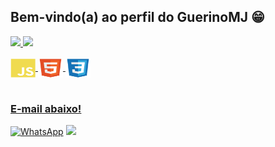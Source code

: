 ## Bem-vindo(a) ao perfil do GuerinoMJ 😁

 <div>
   <a href="https://github.com/GuerinoMJ">
   <img height="180em" src="https://github-readme-stats.vercel.app/api?username=GuerinoMJ&show_icons=true&theme=tokyonight&include_all_commits=true&count_private=true"/>
   <img height="180em" src="https://github-readme-stats.vercel.app/api/top-langs/?username=GuerinoMJ&layout=compact&langs_count=6&theme=tokyonight"/>
</div>
    
<div style="display: inline_block"><br>
  <img align="center" alt="Js" height="30" width="40" src="https://raw.githubusercontent.com/devicons/devicon/master/icons/javascript/javascript-plain.svg">
  <img align="center" alt="HTML" height="30" width="40" src="https://raw.githubusercontent.com/devicons/devicon/master/icons/html5/html5-original.svg">
  <img align="center" alt="CSS" height="30" width="40" src="https://raw.githubusercontent.com/devicons/devicon/master/icons/css3/css3-original.svg">
</div>
 
<br>
 
### E-mail abaixo!
 
<div>
 <a href="https://wa.me/551191996664676" target="_blank" rel="noopener noreferrer"><img src="https://img.shields.io/badge/WhatsApp-Chat?style=for-the-badge&logo=whatsapp&logoColor=white" alt="WhatsApp"></a>
  <a href = "mailto:guerinomaio660@gmail.com"><img src="https://img.shields.io/badge/-Gmail-%23333?style=for-the-badge&logo=gmail&logoColor=white" target="_blank"></a>
</div>
